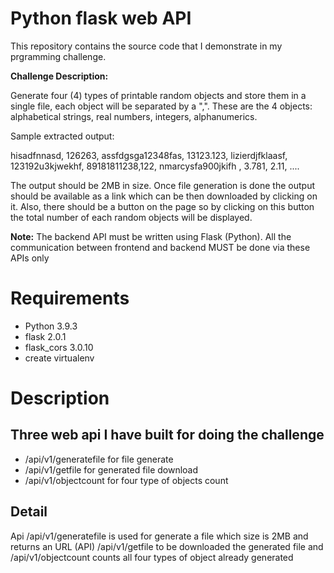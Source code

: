 
# Python flask web API
This repository contains the source code that I demonstrate in my prgramming challenge.

**Challenge Description:**

Generate four (4) types of printable random objects and store them in a single file, each object will be separated by a ",".  These are the 4 objects: alphabetical strings, real numbers, integers, alphanumerics.

Sample extracted output:

hisadfnnasd, 126263, assfdgsga12348fas, 13123.123, lizierdjfklaasf, 123192u3kjwekhf, 89181811238,122, nmarcysfa900jkifh  , 3.781, 2.11, ....

The output should be 2MB in size. Once file generation is done the output should be available as a link which can be then downloaded by clicking on it. Also, there should be a button on the page so by clicking on this button the total number of each random objects will be displayed.

**Note:** The backend API must be written using Flask (Python). All the communication between frontend and backend MUST be done via these APIs only

# Requirements
* Python 3.9.3
* flask 2.0.1
* flask_cors 3.0.10
* create virtualenv 


# Description
## Three web api I have built for doing the challenge
* /api/v1/generatefile for file generate 
* /api/v1/getfile  for generated file download
* /api/v1/objectcount for four type of objects count

## Detail
Api /api/v1/generatefile is used for generate a file which size is 2MB and returns an URL (API) /api/v1/getfile to be downloaded the generated file
and /api/v1/objectcount counts all four types of object already generated

